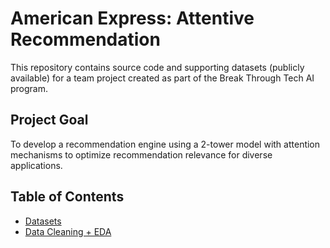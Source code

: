 # American Express: Attentive Recommendation

This repository contains source code and supporting datasets (publicly available) for a team project created as part of the Break Through Tech AI program. 

## Project Goal
To develop a recommendation engine using a 2-tower model with attention mechanisms to optimize recommendation relevance for diverse applications. 

## Table of Contents
- [Datasets](#data)
- [Data Cleaning + EDA](#cleaning)

